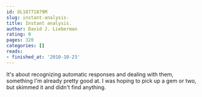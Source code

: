 ```yaml
---
id: OL18771879M
slug: instant-analysis-
title: Instant analysis.
author: David J. Lieberman
rating: 0
pages: 320
categories: []
reads:
- finished_at: '2010-10-23'
---
```

It's about recognizing automatic responses and dealing with them, something I'm already pretty good at. I was hoping to pick up a gem or two, but skimmed it and didn't find anything.
